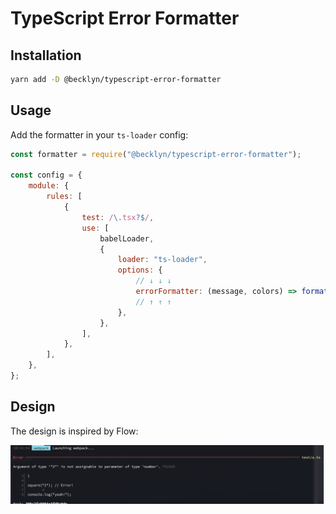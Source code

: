 TypeScript Error Formatter
==========================

Installation
------------


```bash
yarn add -D @becklyn/typescript-error-formatter
```


Usage
-----

Add the formatter in your `ts-loader` config:


```js
const formatter = require("@becklyn/typescript-error-formatter"); 

const config = {
    module: {
        rules: [
            {
                test: /\.tsx?$/,
                use: [
                    babelLoader,
                    {
                        loader: "ts-loader",
                        options: {
                            // ↓ ↓ ↓
                            errorFormatter: (message, colors) => formatter(message, colors, process.cwd()),
                            // ↑ ↑ ↑
                        },
                    },
                ],
            },
        ],
    },
};
```


Design
------

The design is inspired by Flow:

![Screenshot of the design](docs/screenshot.png)
